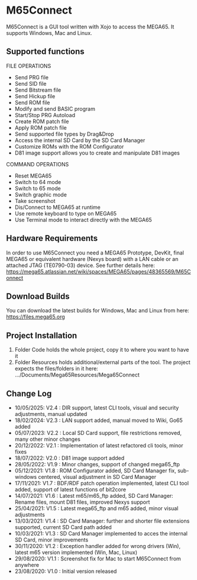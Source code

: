 # M65Connect

M65Connect is a GUI tool written with Xojo to access the MEGA65. It supports Windows, Mac and Linux.


Supported functions
-------------------

FILE OPERATIONS

- Send PRG file
- Send SID file
- Send Bitstream file
- Send Hickup file
- Send ROM file
- Modify and send BASIC program
- Start/Stop PRG Autoload
- Create ROM patch file
- Apply ROM patch file
- Send supported file types by Drag&Drop
- Access the internal SD Card by the SD Card Manager
- Customize ROMs with the ROM Configurator
- D81 image support allows you to create and manipulate D81 images


COMMAND OPERATIONS

- Reset MEGA65
- Switch to 64 mode
- Switch to 65 mode
- Switch graphic mode
- Take screenshot
- Dis/Connect to MEGA65 at runtime
- Use remote keyboard to type on MEGA65
- Use Terminal mode to interact directly with the MEGA65


Hardware Requirements
---------------------
In order to use M65Connect you need a MEGA65 Prototype, DevKit, final MEGA65 or equivalent hardware (Nexys board) with a LAN cable or an attached JTAG (TE0790-03) device.
See further details here: https://mega65.atlassian.net/wiki/spaces/MEGA65/pages/48365569/M65Connect


Download Builds
---------------
You can download the latest builds for Windows, Mac and Linux from here: https://files.mega65.org


Project Installation
--------------------
1. Folder Code holds the whole project, copy it to where you want to have it
2. Folder Resources holds additional/external parts of the tool. The project expects the files/folders in it here: .../Documents/Mega65Resources/Mega65Connect


Change Log
----------
- 10/05/2025: V2.4 : DIR support, latest CLI tools, visual and security adjustments, manual updated
- 18/02/2024: V2.3 : LAN support added, manual moved to Wiki, Go65 added
- 05/07/2023: V2.2 : Local SD Card support, file restrictions removed, many other minor changes
- 20/12/2022: V2.1 : Implementation of latest refactored cli tools, minor fixes
- 18/07/2022: V2.0 : D81 image support added
- 28/05/2022: V1.9 : Minor changes, support of changed mega65_ftp
- 05/12/2021: V1.8 : ROM Configurator added, SD Card Manager fix, sub-windows centered, visual adjustment in SD Card Manager
- 17/11/2021: V1.7 : BDF/RDF patch operation implemented, latest CLI tool added, support of latest functions of bit2core 
- 14/07/2021: V1.6 : Latest m65/m65_ftp added, SD Card Manager: Rename files, mount D81 files, improved Nexys support
- 25/04/2021: V1.5 : Latest mega65_ftp and m65 added, minor visual adjustments
- 13/03/2021: V1.4 : SD Card Manager: further and shorter file extensions supported, current SD Card path added
- 10/03/2021: V1.3 : SD Card Manager implemented to acces the internal SD Card, minor improvements
- 30/11/2020: V1.2 : Exception handler added for wrong drivers (Win), latest m65 version implemented (Win, Mac, Linux)
- 29/08/2020: V1.1 : Screenshot fix for Mac to start M65Connect from anywhere
- 23/08/2020: V1.0 : Initial version released

